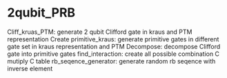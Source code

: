 # 2qubit_PRB
Cliff_kruas_PTM:
generate 2 qubit Clifford gate in kraus and PTM representation
Create primitive_kraus:
generate primitive gates in different gate set in kraus representation and PTM
Decompose:
decompose Clifford gate into primitive gates
find_interaction:
create all possible combination C mutiply C table
rb_seqence_generator:
generate random rb seqence with inverse element 